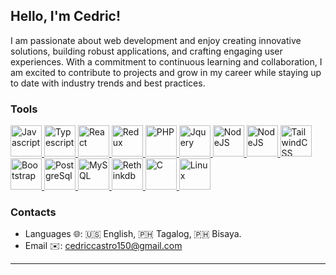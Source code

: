 ## Hello, I'm Cedric!
 
I am passionate about web development and enjoy creating innovative solutions, building robust applications, and crafting engaging user experiences. With a commitment to continuous learning and collaboration, I am excited to contribute to projects and grow in my career while staying up to date with industry trends and best practices.

### Tools
<a href="https://javascript.info/">
  <img src="https://upload.wikimedia.org/wikipedia/commons/thumb/9/99/Unofficial_JavaScript_logo_2.svg/1200px-Unofficial_JavaScript_logo_2.svg.png" alt="Javascript" width="50"/>
</a>
<a href="https://www.typescriptlang.org/">
  <img src="https://raw.githubusercontent.com/maciejkorsan/typescript-blue/master/logo.svg?sanitize=true" alt="Typescript" width="50"/>
</a>
<a href="https://reactjs.org/">
  <img src="https://upload.wikimedia.org/wikipedia/commons/thumb/a/a7/React-icon.svg/2300px-React-icon.svg.png" alt="React" width="50"/>
</a>
<a href="https://redux-toolkit.js.org/">
  <img src="https://d33wubrfki0l68.cloudfront.net/0834d0215db51e91525a25acf97433051f280f2f/c30f5/img/redux.svg" alt="Redux" width="50"/>
</a>
<a href="https://www.php.net/">
  <img src="https://www.php.net/images/logos/new-php-logo.svg" alt="PHP" width="50"/>
</a>
<a href="https://jquery.com/">
  <img src="https://w7.pngwing.com/pngs/90/191/png-transparent-logo-jquery-responsive-web-design-javascript-jquery-logo-text-logo-responsive-web-design.png" alt="Jquery" width="50"/>
</a>
<a href="https://nodejs.org/en">
  <img src="https://upload.wikimedia.org/wikipedia/commons/7/7e/Node.js_logo_2015.svg" alt="NodeJS" width="50"/>
</a>
<a href="https://expressjs.com/">
  <img src="https://upload.wikimedia.org/wikipedia/commons/6/64/Expressjs.png" alt="NodeJS" width="50"/>
</a>
<a href="https://tailwindcss.com/">
  <img src="https://upload.wikimedia.org/wikipedia/commons/d/d5/Tailwind_CSS_Logo.svg" alt="TailwindCSS" width="50"/>
</a>
<a href="https://getbootstrap.com/">
  <img src="https://upload.wikimedia.org/wikipedia/commons/b/b2/Bootstrap_logo.svg" alt="Bootstrap" width="50"/>
</a>
<a href="https://wiki.postgresql.org/">
  <img src="https://wiki.postgresql.org/images/a/a4/PostgreSQL_logo.3colors.svg" alt="PostgreSql" width="50"/>
</a>
<a href="https://www.mysql.com/">
  <img src="https://1000logos.net/wp-content/uploads/2020/08/MySQL-Logo.png" alt="MySQL" width="50"/>
</a>
<a href="https://rethinkdb.com/">
  <img src="https://www.stackhero.io/assets/src/images/servicesLogos/openGraphVersions/rethinkdb.png?e21d717c" alt="Rethinkdb" width="50"/>
</a>
<a href="https://en.wikipedia.org/wiki/C_(programming_language)">
  <img src="https://i.imgur.com/zINUxVf.png" alt="C" width="50"/>
</a>
<a href="https://en.wikipedia.org/wiki/Linux">
  <img src="https://upload.wikimedia.org/wikipedia/commons/thumb/3/35/Tux.svg/1200px-Tux.svg.png" alt="Linux" height="50"/>
</a>


### Contacts
- Languages 🌐: 🇺🇸 English, 🇵🇭 Tagalog, 🇵🇭 Bisaya.
- Email ✉️: cedriccastro150@gmail.com
---

